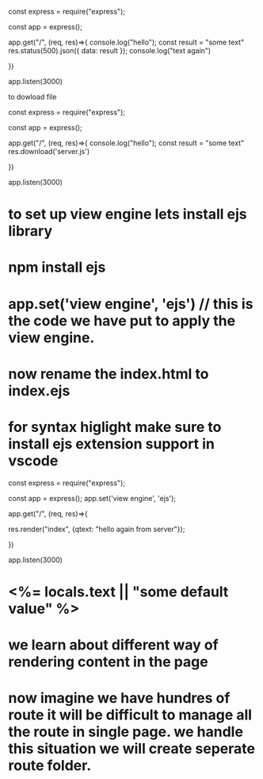 const express = require("express");

const app = express();

app.get("/", (req, res)=>{
console.log("hello");
const result = "some text"
res.status(500).json({ data: result });
console.log("text again")

})

app.listen(3000)


to dowload file

const express = require("express");

const app = express();

app.get("/", (req, res)=>{
console.log("hello");
const result = "some text"
res.download('server.js')

})

app.listen(3000)

# to set up view engine lets install ejs library 
# npm install ejs
# app.set('view engine', 'ejs')  // this is the code we have put to apply the view engine.

# now rename the index.html to index.ejs 
# for syntax higlight make sure to install ejs extension support in vscode


const express = require("express");

const app = express();
app.set('view engine', 'ejs');

app.get("/", (req, res)=>{

res.render("index", {qtext: "hello again from server"});

})

app.listen(3000)

# <body> <%= locals.text || "some default value"  %>

# we learn about different way of rendering content in the page

# now imagine we have hundres of route it will be difficult to manage all the route in single page. we handle this situation we will create seperate route folder.


